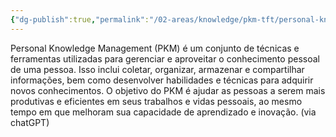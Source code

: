 ```yaml
---
{"dg-publish":true,"permalink":"/02-areas/knowledge/pkm-tft/personal-knowledge-management-pkm/","tags":["pkm","tft"]}
---
```



Personal Knowledge Management (PKM) é um conjunto de técnicas e ferramentas utilizadas para gerenciar e aproveitar o conhecimento pessoal de uma pessoa. Isso inclui coletar, organizar, armazenar e compartilhar informações, bem como desenvolver habilidades e técnicas para adquirir novos conhecimentos. O objetivo do PKM é ajudar as pessoas a serem mais produtivas e eficientes em seus trabalhos e vidas pessoais, ao mesmo tempo em que melhoram sua capacidade de aprendizado e inovação. (via chatGPT)